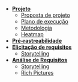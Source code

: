 - [**Projeto**](/pages/proposta.md)
    - [Proposta de projeto](/pages/proposta.md)
    - [Plano de execução](/pages/planejamento-entregas.md)
    - [Metodologia](/pages/metodologia.md)
    - [Heatmap](/pages/heatmap.md)
- [**Pré-rastreabilidade**](/pages/pre-rastreabilidade/rich-picture.md)
- [**Elicitação de requisitos**](/pages/elicitacao/storytelling.md)
    - [Storytelling](/pages/elicitacao/storytelling.md)
    <!-- - [Introspecção](/pages/elicitacao/introspeccao.md) -->
- [**Análise de Requisitos**](/pages/analise/validar-storytelling.md)
    - [Storytelling](/pages/analise/validar-storytelling.md)
    - [Rich Pictures](/pages/analise/validar-rich-picture.md)

<!-- - [**Modelagem**](/pages/modelagem/lexicos.md)
    - [Léxicos](/pages/modelagem/lexicos.md)
    - [Casos de Uso - UC's](/pages/modelagem/casos-uso.md)
    - [Especificação dos UC's](/pages/modelagem/especificacao-uc.md)
    - [Backlog do produto](/pages/modelagem/backlog.md)
        - [Épicos](/pages/modelagem/epicos.md)
        - [Histórias de usuário](/pages/modelagem/historia-usuario.md)
- [**Pós-rastreabilidade**](/pages/pos-rastreabilidade/backward.md) -->
